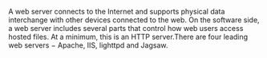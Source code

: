 A web server connects to the Internet and supports physical data interchange with other devices connected to the web. On the software side, a web server includes several parts that control how web users access hosted files. At a minimum, this is an HTTP server.There are four leading web servers − Apache, IIS, lighttpd and Jagsaw.
